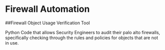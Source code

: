 # Firewall Automation
##Firewall Object Usage Verification Tool

Python Code that allows Security Engineers to audit their palo alto firewalls, specifically checking through the rules and policies for objects that are not in use. 
